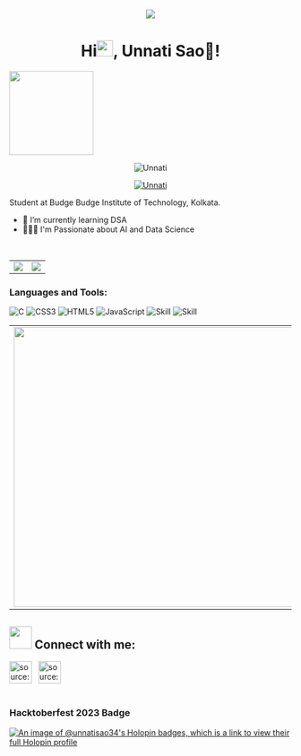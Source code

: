 <h1 align="center">
  <img src="https://readme-typing-svg.herokuapp.com/?lines=Hello,+There!🙏;Welcome🙇‍♀️+to+my+profile&center=true&size=30">
<h1 align ="center">Hi<img src="https://github.com/TheDudeThatCode/TheDudeThatCode/blob/master/Assets/Hi.gif" width="29px">, Unnati Sao🌸!</h1>
<img align="center" width="150" height="150" src="https://github.com/M0nica/M0nica/blob/main/octomonica/m0nica-octocat-rotating.gif?raw=true"></a>


<p align="center"> <img src="https://komarev.com/ghpvc/?username=Unnati-sao-34&label=Profile%20views&color=0e75b6&style=flat" alt="Unnati" /> </p>
<p align ="center"> <a href="https://twitter.com/Shaw1Unnati" target="blank"><img src="https://img.shields.io/twitter/follow/Shaw1Unnati?logo=twitter&style=for-the-badge" alt="Unnati" /></a></p>
  
  Student at Budge Budge Institute of Technology, Kolkata.
* 🌱 I’m currently learning DSA
* 👨🏽‍💻 I'm Passionate about AI and Data Science<br/>

<br />
<table align="center" width="100%">
  <tr>
  <td align="center">
            <a href="https://github.com/EddieHubCommunity">
              <img src="https://avatars3.githubusercontent.com/u/66388388?s=150&v=4" />
            </a>
          </td>
          <td align="center">
            <a href="https://github.com/EddieHubCommunity">
              <img src="https://avatars3.githubusercontent.com/u/66388388?s=150&v=4" />
            </a>
          </td>
          </table>

### Languages and Tools:
![C](https://img.shields.io/badge/c-%2300599C.svg?style=for-the-badge&logo=c&logoColor=white) ![CSS3](https://img.shields.io/badge/css3-%231572B6.svg?style=for-the-badge&logo=css3&logoColor=white) ![HTML5](https://img.shields.io/badge/html5-%23E34F26.svg?style=for-the-badge&logo=html5&logoColor=white) ![JavaScript](https://img.shields.io/badge/javascript-%23323330.svg?style=for-the-badge&logo=javascript&logoColor=%23F7DF1E) ![Skill](https://img.shields.io/badge/Git-F05032?style=for-the-badge&logo=git&logoColor=white)
![Skill](https://img.shields.io/badge/Visual_Studio_Code-0078D4?style=for-the-badge&logo=visual%20studio%20code&logoColor=white)
<br />
    <table>
    <tr>
      <td align="left">
        <img width="500" src="https://github-readme-stats-plum-eta.vercel.app/api?username=Unnati-sao-34&show_icons=true&theme=tokyonight" />
      </td>
    </td>
  <td align="right">
      <img width="600%" src="https://github-readme-streak-stats.herokuapp.com/?user=Unnati-sao-34&show_icons=true&theme=tokyonight" />
</td>
  </tr>
  </table>
  
## <img src="https://media.giphy.com/media/LnQjpWaON8nhr21vNW/giphy.gif" width="40"> Connect with me:
<a href="https://www.linkedin.com/in/unnati-shaw-27498a272/" target="_blank" rel="noopener noreferrer"><img src="https://i.imgur.com/kF9HMpz.png" width=40px height=40px title="source: imgur.com" /></a> &nbsp;  <a href="https://twitter.com/Shaw1Unnati" target="_blank" rel="noopener noreferrer"><img src="https://i.imgur.com/G7yTDHP.png" width=40px height=40px title="source: imgur.com" /></a>
<br /><h1>
### Hacktoberfest 2023 Badge 
  [![An image of @unnatisao34's Holopin badges, which is a link to view their full Holopin profile](https://holopin.me/unnatisao34)](https://holopin.io/@unnatisao34)

